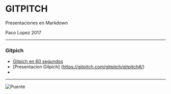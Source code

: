 # GITPITCH 

Presentaciones en Markdown

Paco Lopez 2017

---

### Gitpich

- [Gitpich en 60 segundos](https://github.com/gitpitch/in-60-seconds) 
- [Presentacion Gitpich] (https://gitpitch.com/gitpitch/gitpitch#/)
- 

---

![Puente](http://asiestriana.es/wiki/images/5/57/PuenteTriana.jpg)

